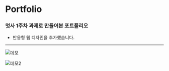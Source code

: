 # Portfolio
### 멋사 1주차 과제로 만들어본 포트폴리오
+ 반응형 웹 디자인을 추가했습니다.


<hr>

![데모](https://user-images.githubusercontent.com/101965666/161527799-e3095984-4c49-474e-ac7c-f98f4c5737bb.gif)

![데모2](https://user-images.githubusercontent.com/101965666/161528177-61d0d115-5eb2-490d-bec9-7c4b1530887c.gif)



